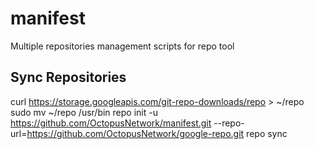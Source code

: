 # manifest
Multiple repositories management scripts for repo tool

## Sync Repositories
curl https://storage.googleapis.com/git-repo-downloads/repo > ~/repo
sudo mv ~/repo /usr/bin
repo init -u https://github.com/OctopusNetwork/manifest.git --repo-url=https://github.com/OctopusNetwork/google-repo.git
repo sync
